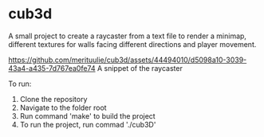 # cub3d
A small project to create a raycaster from a text file to render a minimap, different textures for walls facing different directions and player movement.

https://github.com/merituulie/cub3d/assets/44494010/d5098a10-3039-43a4-a435-7d767ea0fe74
A snippet of the raycaster

To run:
1. Clone the repository
2. Navigate to the folder root
3. Run command 'make' to build the project
4. To run the project, run commad './cub3D'
